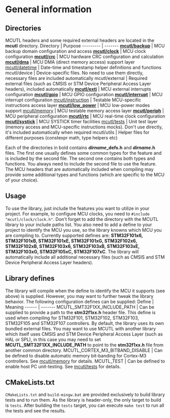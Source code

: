 # General information

## Directories
MCUTL headers and some required external headers are located in the **mcutl** directory.
Directory | Purpose
--------- | -------
[**mcutl/backup**](backup.md) | MCU backup domain configuration and access
[**mcutl/clock**](clock.md) | MCU clock configuration
[**mcutl/crc**](crc.md) | MCU hardware CRC configuration and calculation
[**mcutl/dma**](dma.md) | MCU DMA (direct memory access) support layer
[mcutl/datetime](datetime.md) | Date-time and timestamp helper definitions and functions
mcutl/device | Device-specific files. No need to use them directly, necessary files are included automatically
mcutl/external | Required external files (such as CMSIS or STM Device Peripheral Access Layer headers), included automatically
[**mcutl/exti**](exti.md) | MCU external interrupts configuration
[**mcutl/gpio**](gpio.md) | MCU GPIO configuration
[**mcutl/interrupt**](interrupt.md) | MCU interrupt configuration
[mcutl/instruction](instruction.md) | Testable MCU-specific instructions access layer
[**mcutl/low_power**](low_power.md) | MCU low-power modes support
[mcutl/memory](memory.md) | MCU testable memory access layer
[**mcutl/periph**](periph.md) | MCU peripheral configuration
[**mcutl/rtc**](rtc.md) | MCU real-time clock configuration
[**mcutl/systick**](systick.md) | MCU SYSTICK timer facilities
[mcutl/tests](tests.md) | Unit test layer (memory access and MCU-specific instructions mocks). Don't use directly, it's included automatically when required
mcutl/utils | Helper files for different purposes (constexpr math, type helpers etc)

Each of the directories in bold contains **<i>dirname</i>_defs.h** and **<i>dirname</i>.h** files. The first one usually defines some common types for the feature and is included by the second file. The second one contains both types and functions. You always need to include the second file to use the feature. The MCU headers that are automatically included when compiling may provide some additional types and functions (which are specific to the MCU of your choice).

## Usage
To use the library, just include the features you want to utilize in your project. For example, to configure MCU clocks, you need to `#include "mcutl/clock/clock.h"`. Don't forget to add the directory with the MCUTL library to your include paths list. You also need to add a define to your project to identify the MCU you use, so the library knowns which MCU you are compiling to. Currently supported defines are: **STM32F101x6, STM32F101xB, STM32F101xE, STM32F101xG, STM32F102x6, STM32F102xB, STM32F103x6, STM32F103xB, STM32F103xE, STM32F103xG, STM32F105xC, STM32F107xC**. The library will automatically include all additional necessary files (such as CMSIS and STM Device Peripheral Access Layer headers).

## Library defines
The library will compile when the define to identify the MCU it supports (see above) is supplied. However, you may want to further tweak the library behavior. The following configuration defines can be supplied:
Define | Meaning
------ | -------
MCUTL_SMT32F1XX_INCLUDE_PATH | Can be supplied to provide a path to the **stm32f1xx.h** header file. This define is used when compiling for STM32F101, STM32F102, STM32F103, STM32F105 and STM32F107 controllers. By default, the library uses its own bundled external files. You may want to use MCUTL with another library which itself uses CMSIS and STM Device Peripheral Access Layer (such as HAL or SPL), in this case you may need to set **MCUTL_SMT32F1XX_INCLUDE_PATH** to point to the **stm32f1xx.h** file from another common directory.
MCUTL_CORTEX_M3_BITBAND_DISABLE | Can be defined to disable automatic memory bit-banding for Cortex-M3 controllers. See [mcutl/memory](memory.md) for details.
MCUTL_TEST | Can be defined to enable host PC unit-testing. See [mcutl/tests](tests.md) for details.

## CMakeLists.txt
`CMakeLists.txt` and `build-mingw.bat` are provided exclusively to build library tests and to run them. As the library is header-only, the only target to build is `tests`. After building the `tests` target, you can execute `make test` to run all the tests and see the results.
